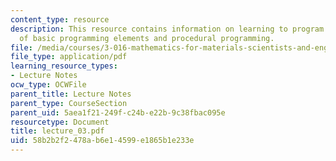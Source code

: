 ```yaml
---
content_type: resource
description: This resource contains information on learning to program in mathematica,  acquiring
  of basic programming elements and procedural programming.
file: /media/courses/3-016-mathematics-for-materials-scientists-and-engineers-fall-2005/58b2b2f2478ab6e14599e1865b1e233e_lecture_03.pdf
file_type: application/pdf
learning_resource_types:
- Lecture Notes
ocw_type: OCWFile
parent_title: Lecture Notes
parent_type: CourseSection
parent_uid: 5aea1f21-249f-c24b-e22b-9c38fbac095e
resourcetype: Document
title: lecture_03.pdf
uid: 58b2b2f2-478a-b6e1-4599-e1865b1e233e
---
```

